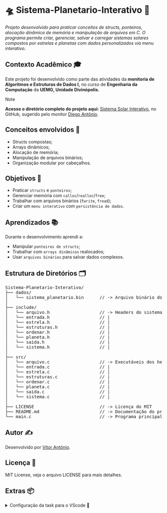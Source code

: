 # 🛸 Sistema-Planetario-Interativo 🌌
_Projeto desenvolvido para praticar conceitos de structs, ponteiros, alocação dinâmica de memória e manipulação de arquivos em C. O programa permite criar, gerenciar, salvar e carregar sistemas solares compostos por estrelas e planetas com dados personalizados via menu interativo._ 

## Contexto Acadêmico 🎓
Este projeto foi desenvolvido como parte das atividades da **monitoria de Algoritmos e Estruturas de Dados I,** no curso de **Engenharia da Computação** da **UEMG, Unidade Divinópolis.**

> [!NOTE]
> **Acesse o diretório completo do projeto aqui:** [Sistema Solar Interativo](https://github.com/DiegoAntonio-M/Monitoria-AEDS1/blob/main/Projetos%20Sugeridos/SistemaSolar.md), no GitHub, sugerido pelo monitor [Diego Antônio](https://github.com/DiegoAntonio-M).

## Conceitos envolvidos 📘
- Structs compostas;
- Arrays dinâmicos;
- Alocação de memória;
- Manipulação de arquivos binários;
- Organização modular por cabeçalhos.

## Objetivos 🎯
- Praticar `structs` e `ponteiros`;
- Gerenciar memória com `calloc`/`realloc`/`free`;
- Trabalhar com arquivos binários (`fwrite`, `fread`);
- Criar um `menu interativo` com `persistência de dados`.

## Aprendizados 📚
Durante o desenvolvimento aprendi a:
- Manipular `ponteiros de structs`;
- Trabalhar com `arrays dinâmicos` realocados;
- Usar `arquivos binários` para salvar dados complexos.

## Estrutura de Diretórios 🗂️

<pre>
Sistema-Planetario-Interativo/
├── dados/
│   └── sistema_planetario.bin      // -> Arquivo binário do sistema
│
├── include/
│   └── arquivo.h                   // -> Headers do sistema
│   └── entrada.h                   // |
│   └── estrela.h                   // |
│   └── estruturas.h                // |
│   └── ordenar.h                   // |
│   └── planeta.h                   // |
│   └── saida.h                     // |
│   └── sistema.h                   // |
│
├── src/
│   └── arquivo.c                   // -> Executáveis dos headers
│   └── entrada.c                   // |
│   └── estrela.c                   // |
│   └── estruturas.c                // |
│   └── ordenar.c                   // |
│   └── planeta.c                   // |
│   └── saida.c                     // |
│   └── sistema.c                   // |
│
├── LICENSE                         // -> Licença do MIT
├── README.md                       // -> Documentação do projeto
└── main.c                          // -> Programa principal com todas as funções
</pre>

## Autor ✍️
Desenvolvido por [Vítor Antônio](https://github.com/VitorAntonio-GN).

## Licença 📄
MIT License, veja o arquivo LICENSE para mais detalhes.

## Extras 📦
<details>

<summary>Configuração da task para o VScode 🔧</summary>  
<br/> <!-- Quebra de linha, só funciona assim -->
Cole o seguinte trecho em <strong>${workspaceFolder}/.vscode/tasks.json</strong> para realizar a compilação e depuração no VScode:

<br/> <!-- Quebra de linha, só funciona assim  -->

```json
{
    "tasks": [
        {
            "type": "cppbuild",
            "label": "HC/HC++: gcc.exe build com headers e src",
            "command": "C:\\msys64\\ucrt64\\bin\\gcc.exe",
            "args": [
                "-fdiagnostics-color=always",
                "-g",
                "${workspaceFolder}/Sistema-Planetario-Interativo/src/arquivo.c",
                "${workspaceFolder}/Sistema-Planetario-Interativo/src/entrada.c",
                "${workspaceFolder}/Sistema-Planetario-Interativo/src/estrela.c",
                "${workspaceFolder}/Sistema-Planetario-Interativo/src/estruturas.c",
                "${workspaceFolder}/Sistema-Planetario-Interativo/src/ordenar.c",
                "${workspaceFolder}/Sistema-Planetario-Interativo/src/planeta.c",
                "${workspaceFolder}/Sistema-Planetario-Interativo/src/saida.c",
                "${workspaceFolder}/Sistema-Planetario-Interativo/src/sistema.c",
                "-I${workspaceFolder}/Sistema-Planetario-Interativo/include",
                "${file}",
                "-o",
                "${workspaceFolder}/Sistema-Planetario-Interativo/${fileBasenameNoExtension}.exe"
            ],
            "options": {
                "cwd": "${workspaceFolder}"
            },
            "problemMatcher": [
                "$gcc"
            ],
            "group": {
                "kind": "build",
                "isDefault": true
            },
            "detail": "Compila o arquivo atual com headers da pasta include e fontes auxiliares da pasta src."
        }
    ],
    "version": "2.0.0"
}
```

</details>
